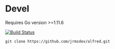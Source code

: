 # Devel

Requires Go version >=1.11.6

[![Build Status](https://travis-ci.org/jrmsdev/alfred.svg?branch=master)](https://travis-ci.org/jrmsdev/alfred)

	git clone https://github.com/jrmsdev/alfred.git
